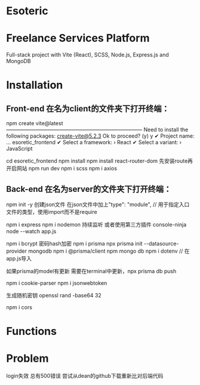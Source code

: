 # Esoteric 
# Freelance Services Platform
Full-stack project with Vite (React), SCSS, Node.js, Express.js and MongoDB

# Installation

## Front-end 在名为client的文件夹下打开终端：
npm create vite@latest
——————————————————————————
Need to install the following packages:
  create-vite@5.2.3
Ok to proceed? (y) y
✔ Project name: … esoretic_frontend
✔ Select a framework: › React
✔ Select a variant: › JavaScript


cd esoretic_frontend
npm install
npm install react-router-dom 先安装route再开启网站
npm run dev
npm i scss
npm i axios


## Back-end 在名为server的文件夹下打开终端：
npm init -y  创建json文件
在json文件中加上"type": "module",
// 用于指定入口文件的类型，使用import而不是require

npm i express
npm i nodemon 持续监听
或者使用第三方插件 console-ninja node --watch app.js

npm i bcrypt 密码hash加密
npm i prisma
npx prisma init --datasource-provider mongodb
npm i @prisma/client
npm mongo db
npm i dotenv // 在app.js导入

如果prisma的model有更新
需要在terminal中更新，npx prisma db push

npm i cookie-parser
npm i jsonwebtoken 

生成随机密钥
openssl rand -base64 32

npm i cors

# Functions

## 

# Problem
login失效 总有500错误
尝试从dean的github下载重新比对后端代码
